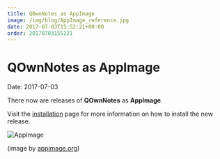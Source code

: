 ```yaml
---
title: QOwnNotes as AppImage
image: /img/blog/AppImage_reference.jpg
date: 2017-07-03T15:52:21+00:00
order: 20170703155221
---
```


# QOwnNotes as AppImage

<v-subheader class="blog">Date: 2017-07-03</v-subheader>

There now are releases of **QOwnNotes** as **AppImage**.

Visit the [installation](https://www.qownnotes.org/installation#AppImage) page for more information on how to install the new release.

![AppImage](/img/blog/AppImage_reference.jpg "AppImage")

(image by [appimage.org](http://appimage.org/))
